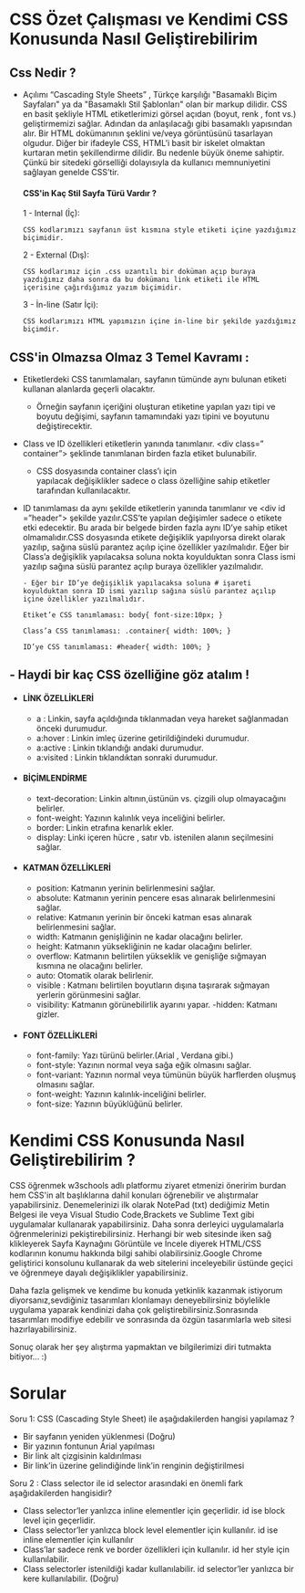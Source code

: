 # CSS Özet Çalışması ve Kendimi CSS Konusunda Nasıl Geliştirebilirim

## Css Nedir ?

- Açılımı “Cascading Style Sheets” , Türkçe karşılığı "Basamaklı Biçim Sayfaları" ya da "Basamaklı Stil Şablonları" olan bir markup dilidir. CSS en basit şekliyle HTML etiketlerimizi görsel açıdan (boyut, renk , font vs.) geliştirmemizi sağlar. Adından da anlaşılacağı gibi basamaklı yapısından alır. Bir HTML dokümanının şeklini ve/veya görüntüsünü tasarlayan olgudur. Diğer bir ifadeyle CSS, HTML’i basit bir iskelet olmaktan kurtaran metin şekillendirme dilidir. Bu nedenle büyük öneme sahiptir. Çünkü bir sitedeki görselliği dolayısıyla da kullanıcı memnuniyetini sağlayan genelde CSS’tir.

    #### CSS'in Kaç Stil Sayfa Türü Vardır ?
    
     1 - Internal (İç):
     
      CSS kodlarımızı sayfanın üst kısmına style etiketi içine yazdığımız biçimidir.

     2 - External (Dış):
     
      CSS kodlarımız için .css uzantılı bir doküman açıp buraya yazdığımız daha sonra da bu dokümanı link etiketi ile HTML içerisine çağırdığımız yazım biçimidir.

     3 - İn-line (Satır İçi):
     
      CSS kodlarımızı HTML yapımızın içine in-line bir şekilde yazdığımız biçimdir.
      
## CSS'in Olmazsa Olmaz 3 Temel Kavramı :
 
- Etiketlerdeki CSS tanımlamaları, sayfanın tümünde  aynı bulunan etiketi kullanan alanlarda geçerli olacaktır.
     - Örneğin sayfanın içeriğini oluşturan <body> etiketine yapılan   yazı tipi ve boyutu değişimi, sayfanın tamamındaki yazı tipini ve boyutunu değiştirecektir.

- Class ve ID özellikleri etiketlerin yanında tanımlanır. <div class=” container”> şeklinde tanımlanan birden fazla etiket bulunabilir.
     - CSS dosyasında container class’ı için         
         yapılacak değişiklikler sadece o class özelliğine sahip etiketler tarafından kullanılacaktır.

- ID tanımlaması da aynı şekilde etiketlerin yanında tanımlanır ve <div id =”header"> şekilde yazılır.CSS’te yapılan değişimler sadece o etikete etki edecektir. Bu arada bir belgede birden fazla aynı ID’ye sahip   etiket olmamalıdır.CSS dosyasında etikete değişiklik yapılıyorsa direkt olarak yazılıp, sağına süslü parantez açılıp içine özellikler yazılmalıdır. Eğer bir Class’a değişiklik yapılacaksa soluna nokta koyulduktan sonra Class ismi yazılıp sağına süslü parantez açılıp buraya özellikler yazılmalıdır.

      - Eğer bir ID’ye değişiklik yapılacaksa soluna # işareti koyulduktan sonra ID ismi yazılıp sağına süslü parantez açılıp içine özellikler yazılmalıdır.

      Etiket’e CSS tanımlaması: body{ font-size:10px; }

      Class’a CSS tanımlaması: .container{ width: 100%; }

      ID’ye CSS tanımlaması: #header{ width: 100%; }


## - Haydi bir kaç CSS özelliğine göz atalım !

   - #### LİNK ÖZELLİKLERİ
   
      - a : Linkin, sayfa açıldığında tıklanmadan veya hareket sağlanmadan önceki durumudur.
      - a:hover : Linkin imleç üzerine getirildiğindeki durumudur.
      - a:active : Linkin tıklandığı andaki durumudur.
      - a:visited : Linkin tıklandıktan sonraki durumudur.


   - #### BİÇİMLENDİRME
      - text-decoration: Linkin altının,üstünün vs. çizgili olup olmayacağını belirler.
      - font-weight: Yazının kalınlık veya inceliğini belirler.
      - border: Linkin etrafına kenarlık ekler.
      - display: Linki içeren hücre , satır vb. istenilen alanın seçilmesini sağlar.


   - #### KATMAN ÖZELLİKLERİ
      - position: Katmanın yerinin belirlenmesini sağlar.
      - absolute: Katmanın yerinin pencere esas alınarak belirlenmesini sağlar.
      - relative: Katmanın yerinin bir önceki katman esas alınarak belirlenmesini sağlar.
      - width: Katmanın genişliğinin ne kadar olacağını belirler.
      - height: Katmanın yüksekliğinin ne kadar olacağını belirler.
      - overflow: Katmanın belirtilen yükseklik ve genişliğe sığmayan kısmına ne olacağını belirler.
      - auto: Otomatik olarak belirlenir.
      - visible : Katmanı belirtilen boyutların dışına taşırarak sığmayan yerlerin görünmesini sağlar.
      - visibility: Katmanın görünebilirlik ayarını yapar.
      -hidden: Katmanı gizler.


   - #### FONT ÖZELLİKLERİ
   
      - font-family: Yazı türünü belirler.(Arial , Verdana gibi.)
      - font-style: Yazının normal veya sağa eğik olmasını sağlar.
      - font-variant: Yazının normal veya tümünün büyük harflerden oluşmuş olmasını sağlar.
      - font-weight: Yazının kalınlık-inceliğini belirler.
      - font-size: Yazının büyüklüğünü belirler.
  
# Kendimi CSS Konusunda Nasıl Geliştirebilirim ?
      
   CSS öğrenmek w3schools adlı platformu ziyaret etmenizi öneririm burdan hem CSS'in alt başlıklarına dahil konuları öğrenebilir ve alıştırmalar yapabilirsiniz.
   Denemelerinizi ilk olarak NotePad (txt) dediğimiz Metin Belgesi ile veya Visual Studio Code,Brackets ve Sublime Text gibi uygulamalar kullanarak  yapabilirsiniz. Daha sonra derleyici uygulamalarla öğrenmelerinizi pekiştirebilirsiniz. Herhangi bir web sitesinde iken sağ klikleyerek Sayfa Kaynağını Görüntüle ve İncele diyerek HTML/CSS kodlarının konumu hakkında bilgi sahibi olabilirsiniz.Google Chrome geliştirici konsolunu kullanarak da web sitelerini inceleyebilir üstünde geçici ve öğrenmeye dayalı değişiklikler yapabilirsiniz.
 
 Daha fazla gelişmek ve kendime bu konuda yetkinlik kazanmak istiyorum diyorsanız,sevdiğiniz tasarımları klonlamayı deneyebilirsiniz böylelikle uygulama yaparak kendinizi daha çok geliştirebilirsiniz.Sonrasında tasarımları modifiye edebilir ve sonrasında da özgün tasarımlarla web sitesi hazırlayabilirsiniz.
 
 Sonuç olarak her şey alıştırma yapmaktan ve bilgilerimizi diri tutmakta bitiyor... :)
 
# Sorular 
Soru 1: CSS (Cascading Style Sheet) ile aşağıdakilerden hangisi yapılamaz ?
  - Bir sayfanın yeniden yüklenmesi  (Doğru)
  - Bir yazının fontunun Arial yapılması
  - Bir link alt çizgisinin kaldırılması
  - Bir link’in üzerine gelindiğinde link’in renginin değiştirilmesi 
  

Soru 2 : Class selector ile id selector arasındaki en önemli fark aşağıdakilerden hangisidir?

  - Class selector’ler yanlızca inline elementler için geçerlidir. id ise block level için geçerlidir.
  - Class selector’ler yanlızca block level elementler için kullanılır. id ise inline elementler için kullanılır
  - Class’lar sadece renk ve border özellikleri için kullanılır. id her style için kullanılabilir.
  - Class selectorler istenildiği kadar kullanılabilir. id selector’ler yanlızca bir kere kullanılabilir. (Doğru)
   


